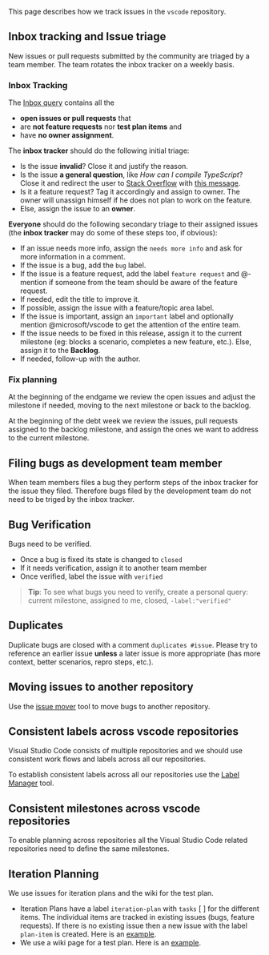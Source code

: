 This page describes how we track issues in the `vscode` repository.

## Inbox tracking and Issue triage
New issues or pull requests submitted by the community are triaged by a team member. The team rotates the inbox tracker on a weekly basis.

### Inbox Tracking

The [Inbox query](https://github.com/Microsoft/vscode/issues?utf8=%E2%9C%93&q=is%3Aopen+no%3Aassignee+-label%3Afeature-request+-label%3Atestplan-item+) contains all the
- **open issues or pull requests** that
- are **not feature requests** nor **test plan items** and
- have **no owner assignment**.

The **inbox tracker** should do the following initial triage:
- Is the issue **invalid**? Close it and justify the reason.
- Is the issue **a general question**, like *How can I compile TypeScript*? Close it and redirect the user to [Stack Overflow](http://stackoverflow.com/questions/tagged/vscode) with [this message](https://gist.github.com/joaomoreno/960b4f643b2ff09bcdf7).
- Is it a feature request? Tag it accordingly and assign to owner. The owner will unassign himself if he does not plan to work on the feature.
- Else, assign the issue to an **owner**.

**Everyone** should do the following secondary triage to their assigned issues (the **inbox tracker** may do some of these steps too, if obvious):
- If an issue needs more info, assign the `needs more info` and ask for more information in a comment.
- If the issue is a bug, add the `bug` label.
- If the issue is a feature request, add the label `feature request` and @-mention if someone from the team should be aware of the feature request.
- If needed, edit the title to improve it.
- If possible, assign the issue with a feature/topic area label.
- If the issue is important, assign an `important` label and optionally mention @microsoft/vscode to get the attention of the entire team.
- If the issue needs to be fixed in this release, assign it to the current milestone (eg: blocks a scenario, completes a new feature, etc.). Else, assign it to the **Backlog**.
- If needed, follow-up with the author.

### Fix planning
At the beginning of the endgame we review the open issues and adjust the milestone if needed, moving to the next milestone or back to the backlog.

At the beginning of the debt week we review the issues, pull requests assigned to the backlog milestone, and assign the ones we want to address to the current milestone.

## Filing bugs as development team member
When team members files a bug they perform steps of the inbox tracker for the issue they filed. Therefore bugs filed by the development team do not need to be triged by the inbox tracker.
 
## Bug Verification
Bugs need to be verified. 
- Once a bug is fixed its state is changed to `closed` 
- If it needs verification, assign it to another team member
- Once verified, label the issue with `verified`

> **Tip**: To see what bugs you need to verify, create a personal query: current milestone, assigned to me, closed, `-label:"verified"`

## Duplicates
Duplicate bugs are closed with a comment `duplicates #issue`. Please try to reference an earlier issue **unless** a later issue is more appropriate (has more context, better scenarios, repro steps, etc.).

## Moving issues to another repository
Use the [issue mover](https://github-issue-mover.appspot.com/) tool to move bugs to another repository.

## Consistent labels across vscode repositories

Visual Studio Code consists of multiple repositories and we should use consistent work flows and labels across all our repositories.

To establish consistent labels across all our repositories use the [Label Manager](http://www.dorukdestan.com/github-label-manager/) tool.

## Consistent milestones across vscode repositories

To enable planning across repositories all the Visual Studio Code related repositories need to define the same milestones.

## Iteration Planning
We use issues for iteration plans and the wiki for the test plan. 
- Iteration Plans have a label `iteration-plan` with `tasks` [ ] for the different items. The individual items are tracked in existing issues (bugs, feature requests). If there is no existing issue then a new issue with the label `plan-item` is created. Here is an [example](https://github.com/Microsoft/vscode/issues/917).
- We use a wiki page for a test plan. Here is an [example](https://github.com/Microsoft/vscode/wiki/December-Test-Plan).